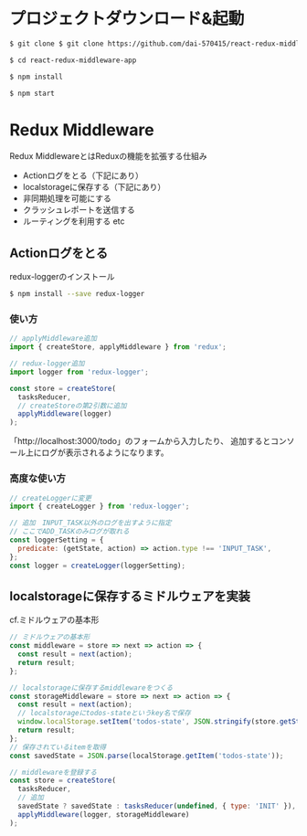 # プロジェクトダウンロード&起動

```bash
$ git clone $ git clone https://github.com/dai-570415/react-redux-middleware-app.git

$ cd react-redux-middleware-app

$ npm install

$ npm start
```

# Redux Middleware

Redux MiddlewareとはReduxの機能を拡張する仕組み
- Actionログをとる（下記にあり）
- localstorageに保存する（下記にあり）
- 非同期処理を可能にする
- クラッシュレポートを送信する
- ルーティングを利用する
etc

## Actionログをとる
redux-loggerのインストール

```bash
$ npm install --save redux-logger
```

### 使い方

```jsx:index.js
// applyMiddleware追加
import { createStore, applyMiddleware } from 'redux';

// redux-logger追加
import logger from 'redux-logger';

const store = createStore(
  tasksReducer,
  // createStoreの第2引数に追加
  applyMiddleware(logger)
);
```

「http://localhost:3000/todo」のフォームから入力したり、
追加するとコンソール上にログが表示されるようになります。

### 高度な使い方

```jsx:index.js
// createLoggerに変更
import { createLogger } from 'redux-logger';

// 追加　INPUT_TASK以外のログを出すように指定
// ここでADD_TASKのみログが取れる
const loggerSetting = {
  predicate: (getState, action) => action.type !== 'INPUT_TASK',
};
const logger = createLogger(loggerSetting);
```

## localstorageに保存するミドルウェアを実装

cf.ミドルウェアの基本形

```js
// ミドルウェアの基本形
const middleware = store => next => action => {
  const result = next(action);
  return result;
};
```

```jsx:index.js
// localstorageに保存するmiddlewareをつくる
const storageMiddleware = store => next => action => {
  const result = next(action);
  // localstorageにtodos-stateというkey名で保存
  window.localStorage.setItem('todos-state', JSON.stringify(store.getState()));
  return result;
};
// 保存されているitemを取得
const savedState = JSON.parse(localStorage.getItem('todos-state'));

// middlewareを登録する
const store = createStore(
  tasksReducer,
  // 追加
  savedState ? savedState : tasksReducer(undefined, { type: 'INIT' }),
  applyMiddleware(logger, storageMiddleware)
);

```